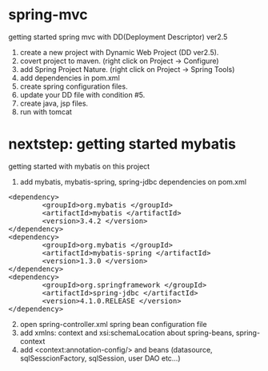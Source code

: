 # spring-mvc
getting started spring mvc with DD(Deployment Descriptor) ver2.5

1. create a new project with Dynamic Web Project (DD ver2.5).
2. covert project to maven. (right click on Project -> Configure)
3. add Spring Project Nature. (right click on Project -> Spring Tools)
4. add dependencies in pom.xml
5. create spring configuration files.
6. update your DD file with condition #5.
7. create java, jsp files.
8. run with tomcat

# nextstep: getting started mybatis
 
getting started with mybatis on this project

1. add mybatis, mybatis-spring, spring-jdbc dependencies on pom.xml
<pre>
&lt;dependency&gt;
 		&lt;groupId&gt;org.mybatis &lt;/groupId&gt;
		&lt;artifactId&gt;mybatis &lt;/artifactId&gt;
		&lt;version&gt;3.4.2 &lt;/version&gt;
&lt;/dependency&gt;
&lt;dependency&gt;
		&lt;groupId&gt;org.mybatis &lt;/groupId&gt;
		&lt;artifactId&gt;mybatis-spring &lt;/artifactId&gt;
		&lt;version&gt;1.3.0 &lt;/version&gt;
&lt;/dependency&gt;
&lt;dependency&gt;
		&lt;groupId&gt;org.springframework &lt;/groupId&gt;
		&lt;artifactId&gt;spring-jdbc &lt;/artifactId&gt;
		&lt;version&gt;4.1.0.RELEASE &lt;/version&gt;
&lt;/dependency&gt;
</pre>

2. open spring-controller.xml spring bean configuration file
3. add xmlns: context and xsi:schemaLocation about spring-beans, spring-context
4. add  &lt;context:annotation-config/&gt; and beans (datasource, sqlSesscionFactory, sqlSession, user DAO etc…)